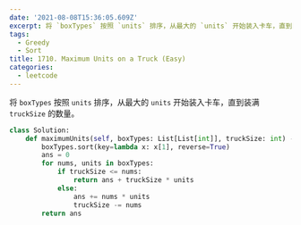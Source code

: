 ```yaml
---
date: '2021-08-08T15:36:05.609Z'
excerpt: 将 `boxTypes` 按照 `units` 排序，从最大的 `units` 开始装入卡车，直到装满 `truckSize` 的数量。
tags:
  - Greedy
  - Sort
title: 1710. Maximum Units on a Truck (Easy)
categories:
  - leetcode
---
```


将 `boxTypes` 按照 `units` 排序，从最大的 `units` 开始装入卡车，直到装满 `truckSize` 的数量。

```python
class Solution:
    def maximumUnits(self, boxTypes: List[List[int]], truckSize: int) -> int:
        boxTypes.sort(key=lambda x: x[1], reverse=True)
        ans = 0
        for nums, units in boxTypes:
            if truckSize <= nums:
                return ans + truckSize * units
            else:
                ans += nums * units
                truckSize -= nums
        return ans
```
